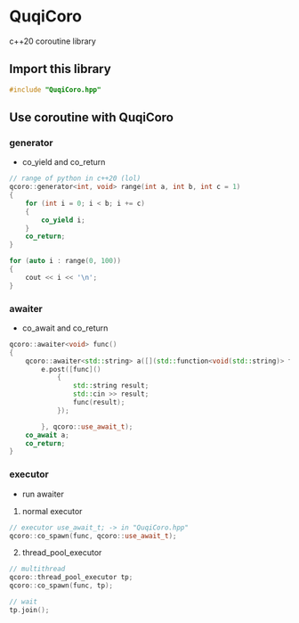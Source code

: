 ﻿# QuqiCoro
c++20 coroutine library

## Import this library
```cpp
#include "QuqiCoro.hpp"

```

## Use coroutine with QuqiCoro

### generator
- co_yield and co_return
```cpp
// range of python in c++20 (lol)
qcoro::generator<int, void> range(int a, int b, int c = 1)
{
	for (int i = 0; i < b; i += c)
	{
		co_yield i;
	}
	co_return;
}

for (auto i : range(0, 100))
{
	cout << i << '\n';
}

```

### awaiter
- co_await and co_return
```cpp
qcoro::awaiter<void> func()
{
	qcoro::awaiter<std::string> a([](std::function<void(std::string)> func, qcoro::executor& e) {
		e.post([func]()
			{
				std::string result;
				std::cin >> result;
				func(result);
			});

		}, qcoro::use_await_t);
	co_await a;
	co_return;
}

```

### executor
- run awaiter
1. normal executor
```cpp
// executor use_await_t; -> in "QuqiCoro.hpp"
qcoro::co_spawn(func, qcoro::use_await_t);

```

2. thread_pool_executor
```cpp
// multithread
qcoro::thread_pool_executor tp;
qcoro::co_spawn(func, tp);

// wait
tp.join();

```
